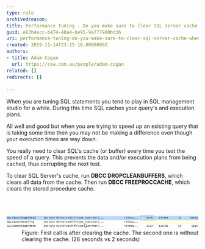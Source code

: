 ```yaml
---
type: rule
archivedreason: 
title: Performance Tuning - Do you make sure to clear SQL server cache when performing benchmark tests?
guid: e63b4ecc-b474-48a4-be95-9a777980bd36
uri: performance-tuning-do-you-make-sure-to-clear-sql-server-cache-when-performing-benchmark-tests
created: 2019-11-14T23:15:10.0000000Z
authors:
- title: Adam Cogan
  url: https://ssw.com.au/people/adam-cogan
related: []
redirects: []

---
```



<p>​When you are tuning SQL statements you tend to play in SQL management studio for a while. During this time SQL caches your query's and execution plans.</p><p>All well and good but when you are trying to speed up an existing query that is taking some time then you may not be making a difference even though your execution times are way down.<br></p><p>You really need to clear SQL's cache (or buffer) every time you test the speed of a query. This prevents the data and/or execution plans from being cached, thus corrupting the next test.</p><p>To clear SQL Server's cache, run <strong>DBCC DROPCLEANBUFFERS</strong>, which clears all data from the cache. Then run <strong>DBCC FREEPROCCACHE</strong>, which clears the stored procedure cache.​<br></p>
<br><excerpt class='endintro'></excerpt><br>
<dl class="image"><dt>​​<img src="ClearSQLServerCache_BenchmarkTests.jpeg" alt="ClearSQLServerCache_BenchmarkTests.jpeg" style="width:750px;" /></dt><dd>Figure: First call is after clearing the cache. The second one is without clearing the cache. (26 seconds vs 2 seconds)​<br></dd></dl>


